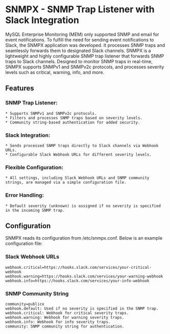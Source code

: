 # SNMPX - SNMP Trap Listener with Slack Integration
MySQL Enterprise Monitoring (MEM) only supported SNMP and email for event notifications. To fulfill the need for sending event notifications to Slack, the SNMPX application was developed.
It processes SNMP traps and seamlessly forwards them to designated Slack channels.
SNMPX is a lightweight and highly configurable SNMP trap listener that forwards SNMP traps to Slack channels. Designed to monitor SNMP traps in real-time,
SNMPX supports SNMPv1 and SNMPv2c protocols, and processes severity levels such as critical, warning, info, and more.

## Features
### SNMP Trap Listener:
    * Supports SNMPv1 and SNMPv2c protocols.
    * Filters and processes SNMP traps based on severity levels.
    * Community string-based authentication for added security.

### Slack Integration:

    * Sends processed SNMP traps directly to Slack channels via Webhook URLs.
    * Configurable Slack Webhook URLs for different severity levels.

### Flexible Configuration:
    * All settings, including Slack Webhook URLs and SNMP community strings, are managed via a simple configuration file.

### Error Handling:
    * Default severity (unknown) is assigned if no severity is specified in the incoming SNMP trap.

## Configuration
SNMPX reads its configuration from /etc/snmpx.conf. Below is an example configuration file:

### Slack Webhook URLs
```webhook.default=https://hooks.slack.com/services/your-default-webhook
webhook.critical=https://hooks.slack.com/services/your-critical-webhook
webhook.warning=https://hooks.slack.com/services/your-warning-webhook
webhook.info=https://hooks.slack.com/services/your-info-webhook
```

### SNMP Community String
```
community=publicx
webhook.default: Used if no severity is specified in the SNMP trap.
webhook.critical: Webhook for critical severity traps.
webhook.warning: Webhook for warning severity traps.
webhook.info: Webhook for info severity traps.
community: SNMP community string for authentication.
```




